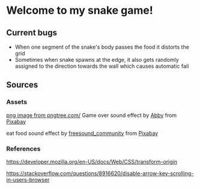 # Welcome to my snake game!


## Current bugs
- When one segment of the snake's body passes the food it distorts the grid
- Sometimes when snake spawns at the edge, it also gets randomly assigned to the direction towards the wall which causes automatic fail


## Sources
### Assets
<a href='https://pngtree.com/freepng/cute-white-cat-head_4242401.html'>png image from pngtree.com/</a>
Game over sound effect by <a href="https://pixabay.com/users/yoursperfectguy-46268990/?utm_source=link-attribution&utm_medium=referral&utm_campaign=music&utm_content=246012">Abby</a> from <a href="https://pixabay.com//?utm_source=link-attribution&utm_medium=referral&utm_campaign=music&utm_content=246012">Pixabay</a>

eat food sound effect by <a href="https://pixabay.com/users/freesound_community-46691455/?utm_source=link-attribution&utm_medium=referral&utm_campaign=music&utm_content=38576">freesound_community</a> from <a href="https://pixabay.com//?utm_source=link-attribution&utm_medium=referral&utm_campaign=music&utm_content=38576">Pixabay</a>

### References
https://developer.mozilla.org/en-US/docs/Web/CSS/transform-origin

https://stackoverflow.com/questions/8916620/disable-arrow-key-scrolling-in-users-browser

